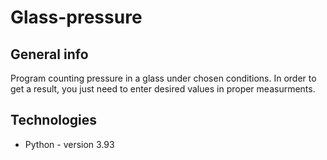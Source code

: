 # Glass-pressure
## General info
Program counting pressure in a glass under chosen conditions. In order to get a result, you just need to enter desired values in proper measurments.

## Technologies
* Python - version 3.93

